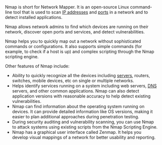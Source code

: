 Nmap is short for Network Mapper. It is an open-source Linux command-line tool that is used to scan [IP addresses]() and [ports]() in a network and to detect installed applications.

Nmap allows network admins to find which devices are running on their network, discover open ports and services, and detect vulnerabilities.

Nmap helps you to quickly map out a network without sophisticated commands or configurations. It also supports simple commands (for example, to check if a host is up) and complex scripting through the Nmap scripting engine.

Other features of Nmap include:

- Ability to quickly recognize all the devices including [servers](), routers, switches, mobile devices, etc on single or multiple networks.
- Helps identify services running on a system including web servers, [DNS]() servers, and other common applications. Nmap can also detect application versions with reasonable accuracy to help detect existing vulnerabilities.
- Nmap can find information about the operating system running on devices. It can provide detailed information like OS versions, making it easier to plan additional approaches during penetration testing.
- During security auditing and vulnerability scanning, you can use Nmap to attack systems using existing scripts from the Nmap Scripting Engine.
- Nmap has a graphical user interface called Zenmap. It helps you develop visual mappings of a network for better usability and reporting.
